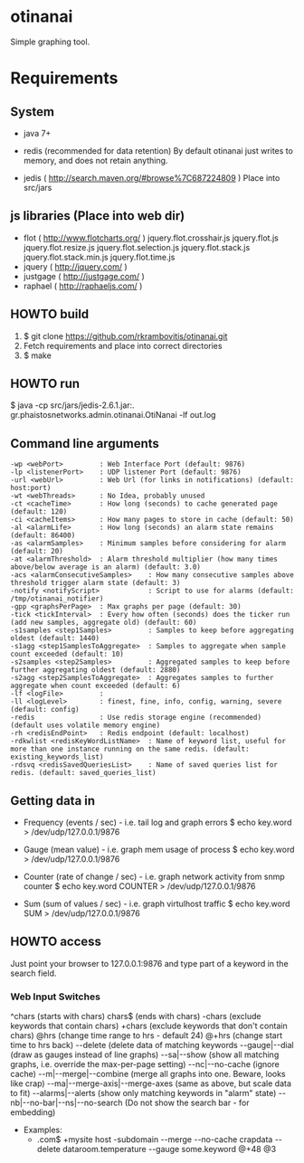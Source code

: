 # otinanai #
Simple graphing tool.

# Requirements #
## System ##
+ java 7+

+ redis (recommended for data retention)
   By default otinanai just writes to memory, and does not retain anything.

+ jedis ( http://search.maven.org/#browse%7C687224809 )
   Place into src/jars

## js libraries (Place into web dir) ##
+ flot ( http://www.flotcharts.org/ )
   jquery.flot.crosshair.js
   jquery.flot.js
   jquery.flot.resize.js
   jquery.flot.selection.js
   jquery.flot.stack.js
   jquery.flot.stack.min.js
   jquery.flot.time.js
+ jquery ( http://jquery.com/ )
+ justgage ( http://justgage.com/ )
+ raphael ( http://raphaeljs.com/ )

## HOWTO build ##
1. $ git clone https://github.com/rkrambovitis/otinanai.git
2. Fetch requirements and place into correct directories
3. $ make

## HOWTO run ##
$ java -cp src/jars/jedis-2.6.1.jar:. gr.phaistosnetworks.admin.otinanai.OtiNanai -lf out.log

## Command line arguments ##
	-wp <webPort>         : Web Interface Port (default: 9876)
	-lp <listenerPort>    : UDP listener Port (default: 9876)
	-url <webUrl>         : Web Url (for links in notifications) (default: host:port)
	-wt <webThreads>      : No Idea, probably unused
	-ct <cacheTime>       : How long (seconds) to cache generated page (default: 120)
	-ci <cacheItems>      : How many pages to store in cache (default: 50)
	-al <alarmLife>       : How long (seconds) an alarm state remains (default: 86400)
	-as <alarmSamples>    : Minimum samples before considering for alarm (default: 20)
	-at <alarmThreshold>  : Alarm threshold multiplier (how many times above/below average is an alarm) (default: 3.0)
	-acs <alarmConsecutiveSamples>    : How many consecutive samples above threshold trigger alarm state (default: 3)
	-notify <notifyScript>            : Script to use for alarms (default: /tmp/otinanai_notifier)
	-gpp <graphsPerPage>  : Max graphs per page (default: 30)
	-tick <tickInterval>  : Every how often (seconds) does the ticker run (add new samples, aggregate old) (default: 60)
	-s1samples <step1Samples>         : Samples to keep before aggregating oldest (default: 1440)
	-s1agg <step1SamplesToAggregate>  : Samples to aggregate when sample count exceeded (default: 10)
	-s2samples <step2Samples>         : Aggregated samples to keep before further aggregating oldest (default: 2880)
	-s2agg <step2SamplesToAggregate>  : Aggregates samples to further aggregate when count exceeded (default: 6)
	-lf <logFile>         : 
	-ll <logLevel>        : finest, fine, info, config, warning, severe (default: config)
	-redis                : Use redis storage engine (recommended) (default uses volatile memory engine)
	-rh <redisEndPoint>   : Redis endpoint (default: localhost)
	-rdkwlist <redisKeyWordListName>  : Name of keyword list, useful for more than one instance running on the same redis. (default: existing_keywords_list)
	-rdsvq <redisSavedQueriesList>    : Name of saved queries list for redis. (default: saved_queries_list)

## Getting data in ##
+ Frequency (events / sec) - i.e. tail log and graph errors
   $ echo key.word > /dev/udp/127.0.0.1/9876

+ Gauge (mean value) - i.e. graph mem usage of process
   $ echo key.word <number> > /dev/udp/127.0.0.1/9876

+ Counter (rate of change / sec) - i.e. graph network activity from snmp counter
   $ echo key.word <number> COUNTER > /dev/udp/127.0.0.1/9876

+ Sum (sum of values / sec) - i.e. graph virtulhost traffic
   $ echo key.word <number> SUM > /dev/udp/127.0.0.1/9876

## HOWTO access ##
Just point your browser to 127.0.0.1:9876 and type part of a keyword in the search field.

### Web Input Switches ###
   ^chars (starts with chars)
   chars$ (ends with chars)
   -chars (exclude keywords that contain chars)
   +chars (exclude keywords that don't contain chars)
   @hrs (change time range to hrs - default 24)
   @+hrs (change start time to hrs back)
   --delete (delete data of matching keywords
   --gauge|--dial (draw as gauges instead of line graphs)
   --sa|--show (show all matching graphs, i.e. override the max-per-page setting)
   --nc|--no-cache (ignore cache)
   --m|--merge|--combine (merge all graphs into one. Beware, looks like crap)
   --ma|--merge-axis|--merge-axes (same as above, but scale data to fit)
   --alarms|--alerts (show only matching keywords in "alarm" state)
   --nb|--no-bar|--ns|--no-search (Do not show the search bar - for embedding)

* Examples:
   * .com$ +mysite 
   host -subdomain --merge --no-cache
   crapdata --delete
   dataroom.temperature --gauge
   some.keyword @+48 @3



